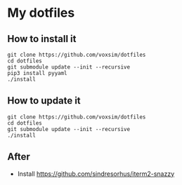 # My dotfiles

## How to install it

```
git clone https://github.com/voxsim/dotfiles
cd dotfiles
git submodule update --init --recursive
pip3 install pyyaml
./install
```

## How to update it
```
git clone https://github.com/voxsim/dotfiles
cd dotfiles
git submodule update --init --recursive
./install
```

## After
- Install https://github.com/sindresorhus/iterm2-snazzy

